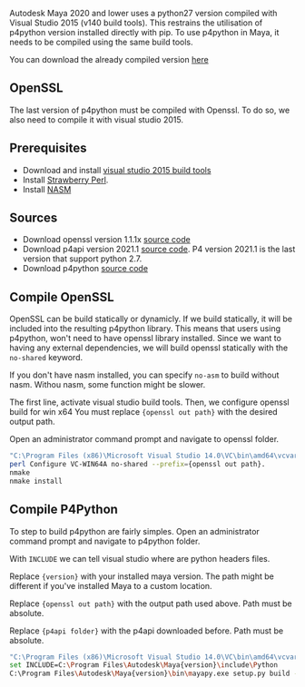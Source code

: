 Autodesk Maya 2020 and lower uses a python27 version compiled with Visual Studio 2015 (v140 build tools).  This restrains the utilisation of p4python version installed directly with pip. To use p4python in Maya, it needs to be compiled using the same build tools.

You can download the already compiled version [here](https://1drv.ms/u/s!AmUIPYb_04PSge0RmEy9TFH1CdNHwA?e=OFFFbe)

## OpenSSL

The last version of p4python must be compiled with Openssl. To do so, we also need to compile it with visual studio 2015. 

## Prerequisites

- Download and install [visual studio 2015 build tools](https://www.microsoft.com/en-us/download/details.aspx?id=48159&WT.mc_id=rss_alldownloads_devresources)
- Install [Strawberry Perl](https://strawberryperl.com/).
- Install [NASM](https://www.nasm.us/)

## Sources

- Download openssl version 1.1.1x [source code](https://www.openssl.org/source/)
- Download p4api version 2021.1 [source code](http://ftp.perforce.com/perforce/r21.1/bin.ntx64/p4api_vs2015_dyn_openssl1.1.1.zip).  P4 version 2021.1 is the last version that support python 2.7.
- Download p4python [source code](http://ftp.perforce.com/perforce/r21.1/bin.tools/p4python.tgz)


## Compile OpenSSL

OpenSSL can be build statically or dynamicly.  If we build statically, it will be included into the resulting p4python library.  This means that users using p4python, won't need to have openssl library installed.  Since we want to having any external dependencies, we will build openssl statically with the `no-shared` keyword.

If you don't have nasm installed, you can specify `no-asm` to build without nasm.  Withou nasm, some function might be slower.

The first line, activate visual studio build tools.  Then, we configure openssl build for win x64  You must replace `{openssl out path}` with the desired output path.

Open an administrator command prompt and navigate to openssl folder.
```bash
"C:\Program Files (x86)\Microsoft Visual Studio 14.0\VC\bin\amd64\vcvars64.bat"
perl Configure VC-WIN64A no-shared --prefix={openssl out path}.
nmake
nmake install
```

## Compile P4Python

To step to build p4python are fairly simples.  Open an administrator command prompt and navigate to p4python folder.

With `INCLUDE` we can tell visual studio where are python headers files.

Replace `{version}` with your installed maya version.  The path might be different
if you've installed Maya to a custom location.

Replace `{openssl out path}` with the output path used above.  Path must be absolute.

Replace `{p4api folder}` with the p4api downloaded before.  Path must be absolute.

```bash
"C:\Program Files (x86)\Microsoft Visual Studio 14.0\VC\bin\amd64\vcvars64.bat"
set INCLUDE=C:\Program Files\Autodesk\Maya{version}\include\Python
C:\Program Files\Autodesk\Maya{version}\bin\mayapy.exe setup.py build --apidir {p4api folder} --ssl {openssl out path}\lib
```
